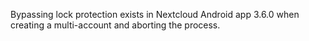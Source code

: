 Bypassing lock protection exists in Nextcloud Android app 3.6.0 when creating a multi-account and aborting the process.